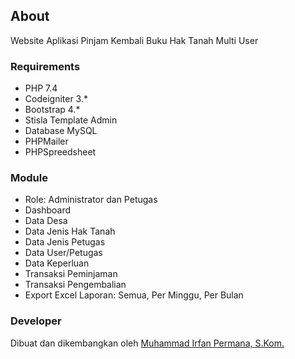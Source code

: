 ## About

Website Aplikasi Pinjam Kembali Buku Hak Tanah Multi User

### Requirements
- PHP 7.4
- Codeigniter 3.*
- Bootstrap 4.*
- Stisla Template Admin
- Database MySQL
- PHPMailer
- PHPSpreedsheet

### Module
- Role: Administrator dan Petugas
- Dashboard 
- Data Desa
- Data Jenis Hak Tanah
- Data Jenis Petugas
- Data User/Petugas
- Data Keperluan
- Transaksi Peminjaman
- Transaksi Pengembalian
- Export Excel Laporan: Semua, Per Minggu, Per Bulan

### Developer

Dibuat dan dikembangkan oleh [Muhammad Irfan Permana, S.Kom.](https://wa.me/+6283140617623)
